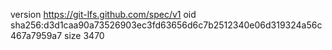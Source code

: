 version https://git-lfs.github.com/spec/v1
oid sha256:d3d1caa90a73526903ec3fd63656d6c7b2512340e06d319324a56c467a7959a7
size 3470
